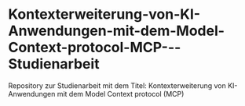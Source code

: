 # Kontexterweiterung-von-KI-Anwendungen-mit-dem-Model-Context-protocol-MCP---Studienarbeit
Repository zur Studienarbeit mit dem Titel: Kontexterweiterung von KI-Anwendungen mit dem Model Context protocol (MCP)
